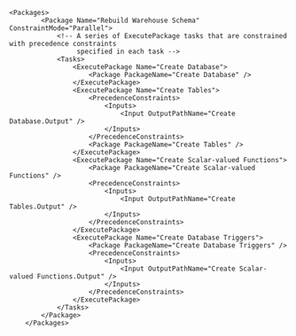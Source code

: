	<Packages>
	        <Package Name="Rebuild Warehouse Schema" ConstraintMode="Parallel">
				<!-- A series of ExecutePackage tasks that are constrained with precedence constraints 
					 specified in each task -->
	            <Tasks>
	                <ExecutePackage Name="Create Database">
	                    <Package PackageName="Create Database" />
	                </ExecutePackage>
	                <ExecutePackage Name="Create Tables">
	                    <PrecedenceConstraints>
	                        <Inputs>
	                            <Input OutputPathName="Create Database.Output" />
	                        </Inputs>
	                    </PrecedenceConstraints>
	                	<Package PackageName="Create Tables" />
	                </ExecutePackage>
	                <ExecutePackage Name="Create Scalar-valued Functions">
	                    <Package PackageName="Create Scalar-valued Functions" />
	                	<PrecedenceConstraints>
	                		<Inputs>
	                			<Input OutputPathName="Create Tables.Output" />
	                		</Inputs>
	                	</PrecedenceConstraints>
	                </ExecutePackage>
	                <ExecutePackage Name="Create Database Triggers">
	                    <Package PackageName="Create Database Triggers" />
	                	<PrecedenceConstraints>
	                		<Inputs>
	                			<Input OutputPathName="Create Scalar-valued Functions.Output" />
	                		</Inputs>
	                	</PrecedenceConstraints>
	                </ExecutePackage>
	            </Tasks>
	        </Package>
	    </Packages>
	
